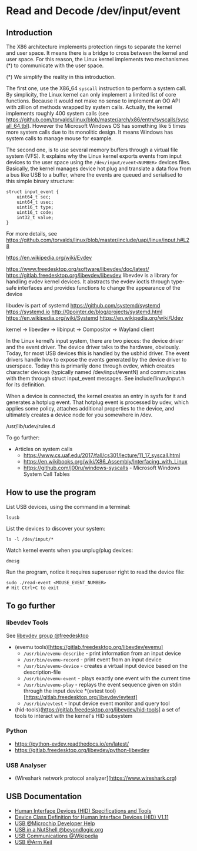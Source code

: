 # Read and Decode /dev/input/event<NUMBER>

## Introduction

The X86 architecture implements protection rings to separate the
kernel and user space.  It means there is a bridge to cross between
the kernel and user space.  For this reason, the Linux kernel
implements two mechanismes (*) to communicate with the user space.

(*) We simplify the reality in this introduction.

The first one, use the X86_64 `syscall` instruction to perform a
system call.  By simplicity, the Linux kernel can only implement a
limited list of core functions.  Because it would not make no sense to
implement an OO API with zillion of methods wrapped by system calls.
Actually, the kernel implements roughly 400 system calls (see
https://github.com/torvalds/linux/blob/master/arch/x86/entry/syscalls/syscall_64.tbl).
However the Microsoft Windows OS has something like 5 times more
system calls due to its monolitic design.  It means Windows has system
calls to manage mouse for example.

The second one, is to use several memory buffers through a virtual
file system (VFS).  It explains why the Linux kernel exports events
from input devices to the user space using the
`/dev/input/event<NUMBER>` devices files.  Basically, the kernel
manages device hot plug and translate a data flow from a bus like USB
to a buffer, where the events are queued and serialised to this simple
binary structure:

```
struct input_event {
    uint64_t sec;
    uint64_t usec;
    uint16_t type;
    uint16_t code;
    int32_t value;
}
```

For more details, see https://github.com/torvalds/linux/blob/master/include/uapi/linux/input.h#L28

https://en.wikipedia.org/wiki/Evdev

https://www.freedesktop.org/software/libevdev/doc/latest/
https://gitlab.freedesktop.org/libevdev/libevdev
libevdev is a library for handling evdev kernel devices. It abstracts the evdev ioctls through type-safe interfaces and provides functions to change the appearance of the device

libudev is part of systemd https://github.com/systemd/systemd https://systemd.io http://0pointer.de/blog/projects/systemd.html https://en.wikipedia.org/wiki/Systemd
https://en.wikipedia.org/wiki/Udev

kernel → libevdev → libinput → Compositor → Wayland client

In the Linux kernel’s input system, there are two pieces: the device
driver and the event driver. The device driver talks to the hardware,
obviously. Today, for most USB devices this is handled by the usbhid
driver. The event drivers handle how to expose the events generated by
the device driver to userspace. Today this is primarily done through
evdev, which creates character devices (typically named
/dev/input/eventN) and communicates with them through struct
input_event messages. See include/linux/input.h for its definition.

When a device is connected, the kernel creates an entry in sysfs for
it and generates a hotplug event. That hotplug event is processed by
udev, which applies some policy, attaches additional properties to the
device, and ultimately creates a device node for you somewhere in
/dev.

/usr/lib/udev/rules.d


To go further:
* Articles on system calls
    * https://www.cs.uaf.edu/2017/fall/cs301/lecture/11_17_syscall.html
    * https://en.wikibooks.org/wiki/X86_Assembly/Interfacing_with_Linux
    * https://github.com/j00ru/windows-syscalls - Microsoft Windows System Call Tables

## How to use the program

List USB devices, using the command in a terminal:
```
lsusb
```

List the devices to discover your system:
```
ls -l /dev/input/*
```

Watch kernel events when you unplug/plug devices:
```
dmesg
```

Run the program, notice it requires superuser right to read the device file:
```
sudo ./read-event <MOUSE_EVENT_NUMBER>
# Hit Ctrl+C to exit
```

## To go further

### libevdev Tools

See [libevdev group @freedesktop](https://gitlab.freedesktop.org/libevdev)

* (evemu tools)[https://gitlab.freedesktop.org/libevdev/evemu]
    * `/usr/bin/evemu-describe` - print information from an input device
    * `/usr/bin/evemu-record` - print event from an input device
    * `/usr/bin/evemu-device` - creates a virtual input device based on the description-file
    * `/usr/bin/evemu-event` - plays exactly one event with the current time
    * `/usr/bin/evemu-play` - replays the event sequence given on stdin through the input device
*(evtest tool)[https://gitlab.freedesktop.org/libevdev/evtest]
    * `/usr/bin/evtest` - Input device event monitor and query tool
* (hid-tools)(https://gitlab.freedesktop.org/libevdev/hid-tools] a set of tools to interact with the kernel's HID subsystem

### Python

* https://python-evdev.readthedocs.io/en/latest/
* https://gitlab.freedesktop.org/libevdev/python-libevdev

### USB Analyser 

* (Wireshark network protocol analyzer](https://www.wireshark.org)

## USB Documentation

* [Human Interface Devices (HID) Specifications and Tools](https://www.usb.org/hid)
* [Device Class Definition for Human Interface Devices (HID) V1.11](https://www.usb.org/sites/default/files/hid1_11.pdf)
* [USB @Microchip Developer Help](https://microchipdeveloper.com/usb:how-it-works)
* [USB in a NutShell @beyondlogic.org](https://www.beyondlogic.org/usbnutshell/usb1.shtml)
* [USB Communications @Wikipedia](https://en.wikipedia.org/wiki/USB_(Communications))
* [USB @Arm Keil](https://www.keil.com/pack/doc/mw/USB/html/index.html)